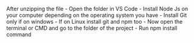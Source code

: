 After unzipping the file
    - Open the folder in VS Code
    - Install Node Js on your computer depending on the operating system you have
    - Install Git only if on windows
    - If on Linux install git and npm too
    - Now open the terminal or CMD and go to the folder of the project
    - Run npm install command